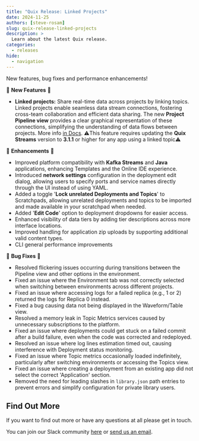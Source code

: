 ```yaml
---
title: "Quix Release: Linked Projects"
date: 2024-11-25
authors: [steve-rosam]
slug: quix-release-linked-projects
description: >
  Learn about the latest Quix release. 
categories:
  - releases
hide:
  - navigation  
---
```


New features, bug fixes and performance enhancements!

<!-- more -->

🌱 **New Features** 🌱

- **Linked projects:** Share real-time data across projects by linking topics. Linked projects enable seamless data stream connections, fostering cross-team collaboration and efficient data sharing. The new **Project Pipeline view** provides a clear graphical representation of these connections, simplifying the understanding of data flows between projects. More info [in Docs](https://quix.io/docs/create/create-linked-project.html). ⚠️This feature requires updating the **Quix Streams** version to **3.1.1** or higher for any app using a linked topic⚠️

💎 **Enhancements** 💎

- Improved platform compatibility with **Kafka Streams** and **Java** applications, enhancing Templates and the Online IDE experience.
- Introduced **network settings** configuration in the deployment edit dialog, allowing users to specify ports and service names directly through the UI instead of using YAML.
- Added a toggle '**Lock unrelated Deployments and Topics**' to Scratchpads, allowing unrelated deployments and topics to be imported and made available in your scratchpad when needed.
- Added '**Edit Code**' option to deployment dropdowns for easier access.
- Enhanced visibility of data tiers by adding tier descriptions across more interface locations.
- Improved handling for application zip uploads by supporting additional valid content types.
- CLI general performance improvements

🦠 **Bug Fixes** 🦠

- Resolved flickering issues occurring during transitions between the Pipeline view and other options in the environment.
- Fixed an issue where the Environment tab was not correctly selected when switching between environments across different projects.
- Fixed an issue where accessing logs for a failed replica (e.g., 1 or 2) returned the logs for Replica 0 instead.
- Fixed a bug causing data not being displayed in the Waveform/Table view.
- Resolved a memory leak in Topic Metrics services caused by unnecessary subscriptions to the platform.
- Fixed an issue where deployments could get stuck on a failed commit after a build failure, even when the code was corrected and redeployed.
- Resolved an issue where log lines estimation timed out, causing interference with Deployment status monitoring.
- Fixed an issue where Topic metrics occasionally loaded indefinitely, particularly after switching environments or accessing the Topics view.
- Fixed an issue where creating a deployment from an existing app did not select the correct 'Application' section.
- Removed the need for leading slashes in `library.json` path entries to prevent errors and simplify configuration for private library users.


## Find Out More
If you want to find out more or have any questions at all please get in touch.

<div class="" markdown>
<span>You can join our Slack community <a href="https://quix.io/slack-invite?_ga=join-from-docs-release-blog">here</a> or <a href="mailto:support@quix.io">send us an email</a>.</span>
</div>
